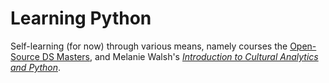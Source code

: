 # Learning Python
Self-learning (for now) through various means, namely courses the [Open-Source DS Masters](http://datasciencemasters.org/), and Melanie Walsh's *[Introduction to Cultural Analytics and Python](https://melaniewalsh.github.io/Intro-Cultural-Analytics/welcome.html)*.
